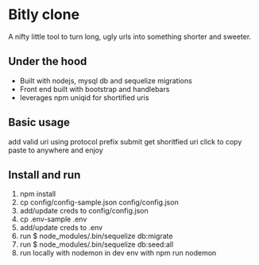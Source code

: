 # Bitly clone

A nifty little tool to turn long, ugly urls into something shorter and sweeter.

## Under the hood
* Built with nodejs, mysql db and sequelize migrations
* Front end built with bootstrap and handlebars
* leverages npm uniqid for shortified uris

## Basic usage

add valid uri using protocol prefix
submit
get shoritfied uri
click to copy
paste to anywhere and enjoy

## Install and run

1. npm install
2. cp config/config-sample.json config/config.json
3. add/update creds to config/config.json
4. cp .env-sample .env
5. add/update creds to .env
6. run $ node_modules/.bin/sequelize db:migrate
7. run $ node_modules/.bin/sequelize db:seed:all
8. run locally with nodemon in dev env with npm run nodemon